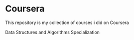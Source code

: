 # Coursera

This repository is my collection of courses i did on Coursera

Data Structures and Algorithms Specialization

